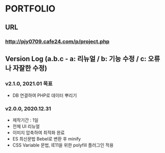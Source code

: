 # PORTFOLIO

## URL
### http://pjy0709.cafe24.com/p/project.php

## Version Log (a.b.c - a: 리뉴얼 / b: 기능 수정 / c: 오류나 자잘한 수정)
### v2.1.0, 2021.01 목표
+ DB 연결하여 PHP로 데이터 뿌리기

### v2.0.0, 2020.12.31
+ 제작기간 : 1일
+ 전체 UI 리뉴얼
+ 이미지 압축하여 최적화 완료
+ ES 최신문법 Bebel로 변환 후 minify
+ CSS Variable 문법, IE11을 위한 polyfill 플러그인 적용
